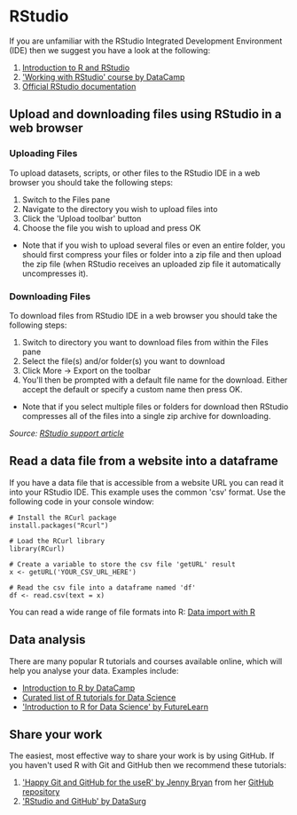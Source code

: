 # RStudio

If you are unfamiliar with the RStudio Integrated Development Environment (IDE) then we suggest you have a look at the following:

1. [Introduction to R and RStudio](https://www.sitepoint.com/introduction-r-rstudio/)
2. ['Working with RStudio' course by DataCamp](https://www.datacamp.com/courses/working-with-the-rstudio-ide-part-1/)
3. [Official RStudio documentation](https://support.rstudio.com/hc/en-us/sections/203994097-RStudio-IDE/)

## Upload and downloading files using RStudio in a web browser

### Uploading Files

To upload datasets, scripts, or other files to the RStudio IDE in a web browser you should take the following steps:

1. Switch to the Files pane
2. Navigate to the directory you wish to upload files into
3. Click the 'Upload toolbar' button
4. Choose the file you wish to upload and press OK

* Note that if you wish to upload several files or even an entire folder, you should first compress your files or folder into a zip file and then upload the zip file (when RStudio receives an uploaded zip file it automatically uncompresses it).

### Downloading Files

To download files from RStudio IDE in a web browser you should take the following steps:

1. Switch to directory you want to download files from within the Files pane
2. Select the file(s) and/or folder(s) you want to download
3. Click More -> Export on the toolbar
4. You'll then be prompted with a default file name for the download. Either accept the default or specify a custom name then press OK.

* Note that if you select multiple files or folders for download then RStudio compresses all of the files into a single zip archive for downloading.

*Source: [RStudio support article](https://support.rstudio.com/hc/en-us/articles/200713893-Uploading-and-Downloading-Files/)*

## Read a data file from a website into a dataframe

If you have a data file that is accessible from a website URL you can read it into your RStudio IDE. This example uses the common 'csv' format. Use the following code in your console window:

```
# Install the RCurl package 
install.packages("Rcurl")

# Load the RCurl library
library(RCurl)

# Create a variable to store the csv file 'getURL' result
x <- getURL('YOUR_CSV_URL_HERE')

# Read the csv file into a dataframe named 'df'
df <- read.csv(text = x)

```
You can read a wide range of file formats into R: 
[Data import with R](http://www.r-tutor.com/r-introduction/data-frame/data-import/)

## Data analysis

There are many popular R tutorials and courses available online, which will help you analyse your data. Examples include:

* [Introduction to R by DataCamp](https://www.datacamp.com/courses/free-introduction-to-r)
* [Curated list of R tutorials for Data Science](https://www.r-bloggers.com/curated-list-of-r-tutorials-for-data-science/)
* ['Introduction to R for Data Science' by FutureLearn](https://www.futurelearn.com/courses/data-science)

## Share your work

The easiest, most effective way to share your work is by using GitHub. If you haven't used R with Git and GitHub then we recommend these tutorials:

1. ['Happy Git and GitHub for the useR' by Jenny Bryan](http://happygitwithr.com/) from her [GitHub repository](https://github.com/jennybc/happy-git-with-r/)
2. ['RStudio and GitHub' by DataSurg](http://www.datasurg.net/2015/07/13/rstudio-and-github/)